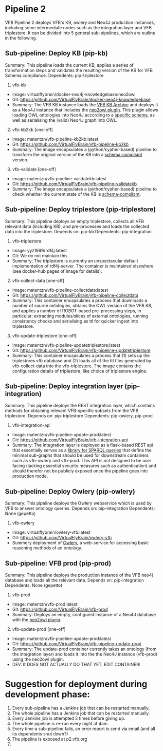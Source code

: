 # Pipeline 2

VFB Pipeline 2 deploys VFB's KB, owlery and Neo4J production instances, including some intermediate nodes such as the integration layer and VFB triplestore. It can be divided into 5 general sub-pipelines, which are outline in the following.

## Sub-pipeline: Deploy KB (pip-kb)

Summary: This pipeline loads the current KB, applies a series of transformation steps and validates the resulting version of the KB for VFB Schema compliance.
Dependents: pip-triplestore

1. vfb-kb
  * Image: virtualflybrain/docker-neo4j-knowledgebase:neo2owl
  * Git: https://github.com/VirtualFlyBrain/docker-neo4j-knowledgebase
  * Summary: The VFB KB instance loads the [VFB KB Archive](http://data.virtualflybrain.org/archive/VFB-KB.tar.gz) and deploys it as a Neo4J instance that includes the [neo2owl plugin](https://github.com/VirtualFlyBrain/neo4j2owl). This plugin allows loading OWL ontologies into Neo4J according to a [specific schema](https://github.com/VirtualFlyBrain/neo4j2owl/blob/master/README.md), as well as serialising the (valid) Neo4J graph into OWL.
2. vfb-kb2kb [one-off]
  * Image: matentzn/vfb-pipeline-kb2kb:latest
  * Git: https://github.com/VirtualFlyBrain/vfb-pipeline-kb2kb
  * Summary: The image encapsulates a (python/cypher-based) pipeline to transform the original version of the KB into a [schema-compliant](https://github.com/VirtualFlyBrain/neo4j2owl/blob/master/README.md) version.
3. vfb-validate [one-off]
  * Image: matentzn/vfb-pipeline-validatekb:latest
  * Git: https://github.com/VirtualFlyBrain/vfb-pipeline-validatekb
  * Summary: The image encapsulates a (python/cypher-based) pipeline to check whether the current state of the KB is [schema-compliant](https://github.com/VirtualFlyBrain/neo4j2owl/blob/master/README.md).

## Sub-pipeline: Deploy triplestore (pip-triplestore)

Summary: This pipeline deploys an empty triplestore, collects all VFB relevant data (including KB), and pre-processes and loads the collected data into the triplestore.
Depends on: pip-kb
Dependents: pip-integration

1. vfb-triplestore
  * Image: yyz1989/rdf4j:latest
  * Git: We do not maintain this
  * Summary: The triplestore is currently an unspectacular default implementation of rdf4j-server. The container is maintained elsewhere (see docker-hub pages of image for details). 
2. vfb-collect-data [one-off]
  * Image: matentzn/vfb-pipeline-collectdata:latest
  * Git: https://github.com/VirtualFlyBrain/vfb-pipeline-collectdata
  * Summary: This container encapsulates a process that downloads a number of source ontologies, obtains the OWL version of the VFB KB, and applies a number of ROBOT-based pre-processing steps, in particular: extracting modules/slices of external ontologies, running consistency checks and serialising as ttl for quicker ingest into triplestore.
3. vfb-update-triplestore [one-off]
  * Image: matentzn/vfb-pipeline-updatetriplestore:latest
  * Git: https://github.com/VirtualFlyBrain/vfb-pipeline-updatetriplestore
  * Summary: This container encapsulates a process that (1) sets up the triplestores vfb database and (2) loads all of the ttl files generated by vfb-collect-data into the vfb-triplestore. The image contains the configuration details of triplestore, like choice of triplestore engine.

## Sub-pipeline: Deploy integration layer (pip-integration)

Summary: This pipeline deploys the REST integration layer, which contains methods for obtaining relevant VFB-specific subsets from the VFB triplestore.
Depends on: pip-triplestore
Dependents: pip-owlery, pip-prod

1. vfb-integration-api
  * Image: matentzn/vfb-pipeline-update-prod:latest
  * Git: https://github.com/VirtualFlyBrain/vfb-integration-api
  * Summary: The integration layer is deployed as a flask-based REST api that essentially serves as a [library for SPARQL queries](https://github.com/VirtualFlyBrain/vfb-integration-api/tree/master/web/sparql) that define the minimal sub-graphs that should be used for downstream containers such as vfb-owlery and vfb-prod. This API is not designed to be user facing (lacking essential security measures such as authentication) and should therefor not be publicly exposed once the pipeline goes into production mode.

## Sub-pipeline: Deploy Owlery (pip-owlery)

Summary: This pipeline deploys the Owlery webservice which is used by VFB to answer ontology queries.
Depends on: pip-integration
Dependents: None (gepetto)

1. vfb-owlery
  * Image: virtualflybrain/owlery-vfb:latest
  * Git: https://github.com/VirtualFlyBrain/owlery-vfb
  * Summery deployment of [Owlery](https://owlery.docs.apiary.io/#), a web-service for accessing basic reasoning methods of an ontology. 


## Sub-pipeline: VFB prod (pip-prod)

Summary: This pipeline deploys the production instance of the VFB neo4j database and loads all the relevant data.
Depends on: pip-integration
Dependents: None (gepetto)

1. vfb-prod
  * Image: matentzn/vfb-prod:latest
  * Git: https://github.com/VirtualFlyBrain/vfb-prod
  * Summary: Deploys an empty, configured instance of a Neo4J database with the [neo2owl plugin](https://github.com/VirtualFlyBrain/neo4j2owl).
2. vfb-update-prod [one-off]
  * Image: matentzn/vfb-pipeline-update-prod:latest
  * Git: https://github.com/VirtualFlyBrain/vfb-pipeline-update-prod
  * Summary: The update-prod container currently takes an ontology (from the integration layer) and loads it into the the Neo4J instance (vfb-prod) using the neo2owl plugin.
  * DEV: It DOES NOT ACTUALLY DO THAT YET, EDIT CONTAINER!


# Suggestion for deployment during development phase:

1. Every sub-pipeline has a Jenkins job that can be restarted manually.
1. The whole pipeline has a Jenkins job that can be restarted manually.
1. Every Jenkins job is attempted 3 times before giving up.
1. The whole pipeline is re-run every night at 4am.
1. Every time a sub-pipeline fails, an error report is send via email (and all its dependents shut down?)
1. The pipeline is exposed at p2.vfb.org
1. 